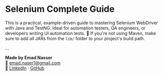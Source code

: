 # Selenium Complete Guide

This is a practical, example-driven guide to mastering Selenium WebDriver with Java and TestNG. Ideal for automation testers, QA engineers, or developers writing UI automation tests.
🔧 If you're not using Maven, make sure to add all JARs from the `lib/` folder to your project's build path.

...

**Made by Emad Nasser**  
📧 emad.naser1@gmail.com  
🔗 [LinkedIn](https://linkedin.com/in/emad-nasser-) · [GitHub](https://github.com/EmadDNasser)
